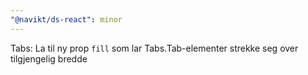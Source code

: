 ```yaml
---
"@navikt/ds-react": minor
---
```


Tabs: La til ny prop `fill` som lar Tabs.Tab-elementer strekke seg over tilgjengelig bredde
